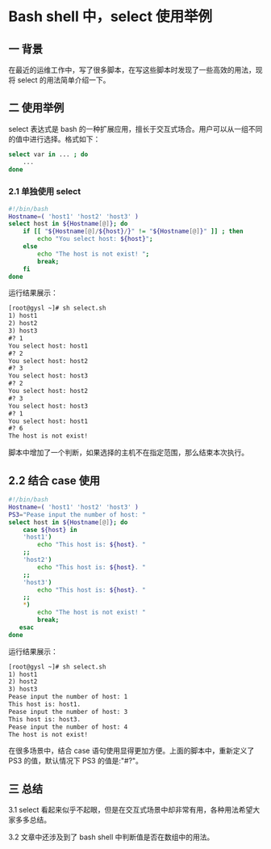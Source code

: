 # Bash shell 中，select 使用举例

## 一 背景

在最近的运维工作中，写了很多脚本，在写这些脚本时发现了一些高效的用法，现将 select 的用法简单介绍一下。

## 二 使用举例

select 表达式是 bash 的一种扩展应用，擅长于交互式场合。用户可以从一组不同的值中进行选择。格式如下：

```bash
select var in ... ; do
    ...
done
```

### 2.1 单独使用 select

```bash
#!/bin/bash
Hostname=( 'host1' 'host2' 'host3' )
select host in ${Hostname[@]}; do
    if [[ "${Hostname[@]/${host}/}" != "${Hostname[@]}" ]] ; then
        echo "You select host: ${host}";
    else
        echo "The host is not exist! ";
        break;
    fi
done
```

运行结果展示：

```txt
[root@gysl ~]# sh select.sh
1) host1
2) host2
3) host3
#? 1
You select host: host1
#? 2
You select host: host2
#? 3
You select host: host3
#? 2
You select host: host2
#? 3
You select host: host3
#? 1
You select host: host1
#? 6
The host is not exist!
```

脚本中增加了一个判断，如果选择的主机不在指定范围，那么结束本次执行。

## 2.2 结合 case 使用

```bash
#!/bin/bash
Hostname=( 'host1' 'host2' 'host3' )
PS3="Pease input the number of host: "
select host in ${Hostname[@]}; do
    case ${host} in
    'host1')
        echo "This host is: ${host}. "
    ;;
    'host2')
        echo "This host is: ${host}. "
    ;;
    'host3')
        echo "This host is: ${host}. "
    ;;
    *)
        echo "The host is not exist! "
        break;
   esac
done
```

运行结果展示：

```txt
[root@gysl ~]# sh select.sh
1) host1
2) host2
3) host3
Pease input the number of host: 1
This host is: host1.
Pease input the number of host: 3
This host is: host3.
Pease input the number of host: 4
The host is not exist!
```

在很多场景中，结合 case 语句使用显得更加方便。上面的脚本中，重新定义了 PS3 的值，默认情况下 PS3 的值是:"#?"。

## 三 总结

3.1 select 看起来似乎不起眼，但是在交互式场景中却非常有用，各种用法希望大家多多总结。

3.2 文章中还涉及到了 bash shell 中判断值是否在数组中的用法。